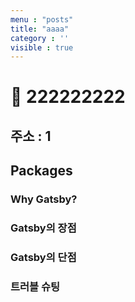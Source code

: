 ```yaml
---
menu : "posts"
title: "aaaa"
category : ''
visible : true
---
```


# 🚀 222222222
## 주소 : 1

## Packages

### Why Gatsby?





### Gatsby의 장점

### Gatsby의 단점

### 트러블 슈팅
